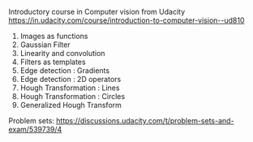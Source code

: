 Introductory course in Computer vision from Udacity
https://in.udacity.com/course/introduction-to-computer-vision--ud810

1) Images as functions
2) Gaussian Filter
3) Linearity and convolution
4) Filters as templates
5) Edge detection : Gradients
6) Edge detection :  2D operators
7) Hough Transformation : Lines
8) Hough Transformation : Circles
9) Generalized Hough Transform


Problem sets: https://discussions.udacity.com/t/problem-sets-and-exam/539739/4
